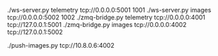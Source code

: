 ./ws-server.py telemetry tcp://0.0.0.0:5001 1001
./ws-server.py images tcp://0.0.0.0:5002 1002
./zmq-bridge.py telemetry tcp://0.0.0.0:4001 tcp://127.0.0.1:5001
./zmq-bridge.py images tcp://0.0.0.0:4002 tcp://127.0.0.1:5002

./push-images.py tcp://10.8.0.6:4002